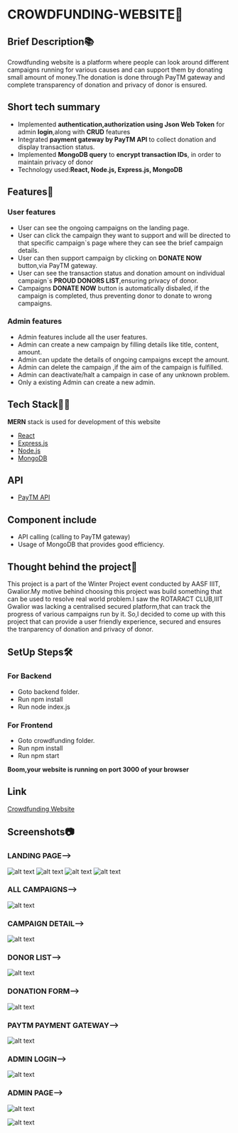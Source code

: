 # CROWDFUNDING-WEBSITE🤝 

## Brief Description📚
Crowdfunding website is a platform where people can look around different campaigns running for various causes and can support them by donating small amount of money.The donation is done through PayTM gateway
and complete transparency of donation and privacy of donor is ensured.

## Short tech summary

* Implemented **authentication,authorization using Json Web Token** for admin **login**,along with **CRUD** features
* Integrated **payment gateway by PayTM API** to collect donation and display transaction status.
* Implemented **MongoDB query** to **encrypt transaction IDs**, in order to maintain privacy of donor
* Technology used:**React, Node.js, Express.js, MongoDB**


## Features🌟 

### User features

* User can see the ongoing campaigns on the landing page.
* User can click the campaign they want to support and will be directed to that specific campaign`s page where they can see the brief campaign details.
* User can then support campaign by clicking on **DONATE NOW** button,via PayTM gateway.
* User can see the transaction status and donation amount on individual campaign`s **PROUD DONORS LIST**,ensuring privacy of donor.
* Campaigns **DONATE NOW** button is automatically disbaled, if the campaign is completed, thus preventing donor to donate to wrong campaigns. 

### Admin features

* Admin features include all the user features.
* Admin can create a new campaign by filling details like title, content, amount.
* Admin can update the details of ongoing campaigns except the amount.
* Admin can delete the campaign ,if the aim of the campaign is fulfilled.
* Admin can deactivate/halt a campaign in case of any unknown problem.
* Only a existing Admin can create a new admin.

## Tech Stack👨‍💻

**MERN** stack is used for development of this website

* [React](https://reactjs.org/)
* [Express.js](https://expressjs.com/)
* [Node.js](https://nodejs.org/en/)
* [MongoDB](https://www.mongodb.com/)

## API

* [PayTM API](https://developer.paytm.com/)

## Component include

* API calling (calling to PayTM gateway)
* Usage of MongoDB that provides good efficiency.

## Thought behind the project🔮

This project is a part of the Winter Project event conducted by AASF IIIT, Gwalior.My motive behind choosing this project was build something that can be used to resolve real world problem.I saw the ROTARACT CLUB,IIIT Gwalior was lacking a centralised secured platform,that can track the progress of various campaigns run by it.
So,I decided to come up with this project that can provide a user friendly experience, secured and ensures the tranparency of donation and privacy of donor.

## SetUp Steps🛠️

### For Backend

* Goto backend folder.
* Run npm install
* Run node index.js

### For Frontend

* Goto crowdfunding folder.
* Run npm install
* Run npm start

**Boom,your website is running on port 3000 of your browser**

## Link
[Crowdfunding Website](https://crowdfundingweb.herokuapp.com/)

## Screenshots📷 

### LANDING PAGE-->
![alt text](https://github.com/PRATEEKVERMA-036/CROWDFUNDING-WEBSITE/blob/master/Crowfunding%20ss/Landingpage-1.PNG "Landingpage-1")
![alt text](https://github.com/PRATEEKVERMA-036/CROWDFUNDING-WEBSITE/blob/master/Crowfunding%20ss/Landingpage-2.PNG "Landingpage-2")
![alt text](https://github.com/PRATEEKVERMA-036/CROWDFUNDING-WEBSITE/blob/master/Crowfunding%20ss/Carousel-cards.PNG "Carousel-cards")
![alt text](https://github.com/PRATEEKVERMA-036/CROWDFUNDING-WEBSITE/blob/master/Crowfunding%20ss/Footer.PNG "Footer")

### ALL CAMPAIGNS-->
![alt text](https://github.com/PRATEEKVERMA-036/CROWDFUNDING-WEBSITE/blob/master/Crowfunding%20ss/Allcampaigns.PNG "Allcampaigns")

### CAMPAIGN DETAIL-->
![alt text](https://github.com/PRATEEKVERMA-036/CROWDFUNDING-WEBSITE/blob/master/Crowfunding%20ss/Campaign-detail.PNG "Campaign-detail")

### DONOR LIST-->
![alt text](https://github.com/PRATEEKVERMA-036/CROWDFUNDING-WEBSITE/blob/master/Crowfunding%20ss/DonorList.PNG "DonorList")

### DONATION FORM-->
![alt text](https://github.com/PRATEEKVERMA-036/CROWDFUNDING-WEBSITE/blob/master/Crowfunding%20ss/DonationForm.PNG "DonationForm")

### PAYTM PAYMENT GATEWAY-->
![alt text](https://github.com/PRATEEKVERMA-036/CROWDFUNDING-WEBSITE/blob/master/Crowfunding%20ss/PaytmGateway.PNG "PaytmGateway")

### ADMIN LOGIN-->
![alt text](https://github.com/PRATEEKVERMA-036/CROWDFUNDING-WEBSITE/blob/master/Crowfunding%20ss/AdminLoginpage.PNG "AdminLoginpage")

### ADMIN PAGE-->
![alt text](https://github.com/PRATEEKVERMA-036/CROWDFUNDING-WEBSITE/blob/master/Crowfunding%20ss/AdminPage-1.PNG "AdminPage-1")

![alt text](https://github.com/PRATEEKVERMA-036/CROWDFUNDING-WEBSITE/blob/master/Crowfunding%20ss/AdminPage-3.PNG "AdminPage-3")
